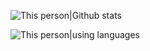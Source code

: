 ![This person|Github stats](https://github-readme-stats.vercel.app/api?username=RemiliaCat)

![This person|using languages](https://github-readme-stats.vercel.app/api/top-langs/?username=RemiliaCat)
